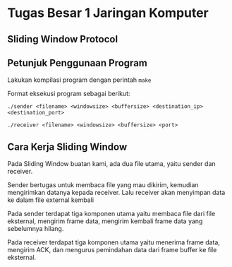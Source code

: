 # Tugas Besar 1 Jaringan Komputer
## Sliding Window Protocol

## Petunjuk Penggunaan Program
  Lakukan kompilasi program dengan perintah `make`

  Format eksekusi program sebagai berikut:

  `./sender <filename> <windowsize> <buffersize> <destination_ip> <destination_port>`

  `./receiver <filename> <windowsize> <buffersize> <port>`
  
## Cara Kerja Sliding Window
Pada Sliding Window buatan kami, ada dua file utama, yaitu sender dan receiver.

Sender bertugas untuk membaca file yang mau dikirim, kemudian mengirimkan datanya kepada receiver. Lalu receiver akan menyimpan data ke dalam file external kembali

Pada sender terdapat tiga komponen utama yaitu membaca file dari file eksternal, mengirim frame data, mengirim kembali frame data yang sebelumnya hilang.

Pada receiver terdapat tiga komponen utama yaitu menerima frame data, mengirim ACK, dan mengurus pemindahan data dari frame buffer ke file eksternal.
